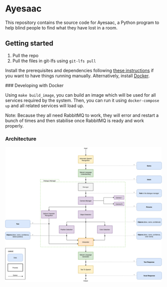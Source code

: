 # Ayesaac

This repository contains the source code for Ayesaac, a Python program to help blind people to find what they have lost in a room.

## Getting started

1. Pull the repo
1. Pull the files in git-lfs using `git-lfs pull`

Install the prerequisites and dependencies following [these instructions](https://github.com/Aye-saac/aye-saac/wiki/Installing-things) if you want to have things running manually. Alternatively, install [Docker](https://docker.com).

### Developing with Docker

Using `make build_image`, you can build an image which will be used for all services required by the system. Then, you can run it using `docker-compose up` and all related services will load up.

Note: Because they all need RabbitMQ to work, they will error and restart a bunch of times and then stabilise once RabbitMQ is ready and work properly.

### Architecture

![](docs/diagram_aye-saac_v3.png)
